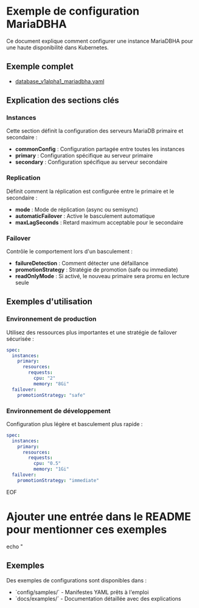 # Exemple de configuration MariaDBHA

Ce document explique comment configurer une instance MariaDBHA pour une haute disponibilité dans Kubernetes.

## Exemple complet

- [database_v1alpha1_mariadbha.yaml](../../config/samples/database_v1alpha1_mariadbha.yaml)

## Explication des sections clés

### Instances

Cette section définit la configuration des serveurs MariaDB primaire et secondaire :

- **commonConfig** : Configuration partagée entre toutes les instances
- **primary** : Configuration spécifique au serveur primaire
- **secondary** : Configuration spécifique au serveur secondaire

### Replication

Définit comment la réplication est configurée entre le primaire et le secondaire :

- **mode** : Mode de réplication (async ou semisync)
- **automaticFailover** : Active le basculement automatique
- **maxLagSeconds** : Retard maximum acceptable pour le secondaire

### Failover

Contrôle le comportement lors d'un basculement :

- **failureDetection** : Comment détecter une défaillance
- **promotionStrategy** : Stratégie de promotion (safe ou immediate)
- **readOnlyMode** : Si activé, le nouveau primaire sera promu en lecture seule

## Exemples d'utilisation

### Environnement de production

Utilisez des ressources plus importantes et une stratégie de failover sécurisée :

```yaml
spec:
  instances:
    primary:
      resources:
        requests:
          cpu: "2"
          memory: "8Gi"
  failover:
    promotionStrategy: "safe"
```

### Environnement de développement

Configuration plus légère et basculement plus rapide :

```yaml
spec:
  instances:
    primary:
      resources:
        requests:
          cpu: "0.5"
          memory: "1Gi"
  failover:
    promotionStrategy: "immediate"
```
EOF

# Ajouter une entrée dans le README pour mentionner ces exemples
echo "
## Exemples

Des exemples de configurations sont disponibles dans :
- \`config/samples/\` - Manifestes YAML prêts à l'emploi
- \`docs/examples/\` - Documentation détaillée avec des explications